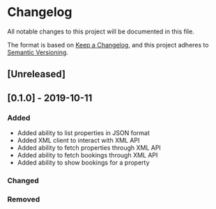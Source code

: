 # Changelog

All notable changes to this project will be documented in this file.

The format is based on [Keep a Changelog](https://keepachangelog.com/en/1.0.0/),
and this project adheres to [Semantic Versioning](https://semver.org/spec/v2.0.0.html).

## [Unreleased]

## [0.1.0] - 2019-10-11

### Added

- Added ability to list properties in JSON format
- Added XML client to interact with XML API
- Added ability to fetch properties through XML API
- Added ability to fetch bookings through XML API
- Added ability to show bookings for a property

### Changed

### Removed
